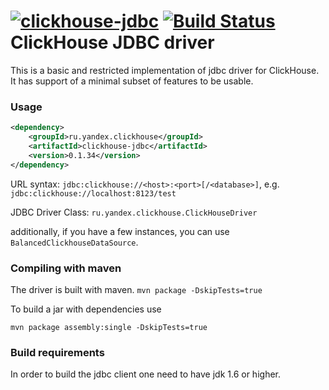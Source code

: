 [![clickhouse-jdbc](https://maven-badges.herokuapp.com/maven-central/ru.yandex.clickhouse/clickhouse-jdbc/badge.svg)](https://maven-badges.herokuapp.com/maven-central/ru.yandex.clickhouse/clickhouse-jdbc) [![Build Status](https://travis-ci.org/yandex/clickhouse-jdbc.svg?branch=master)](https://travis-ci.org/yandex/clickhouse-jdbc)
ClickHouse JDBC driver
===============

This is a basic and restricted implementation of jdbc driver for ClickHouse.
It has support of a minimal subset of features to be usable.

### Usage
```xml
<dependency>
    <groupId>ru.yandex.clickhouse</groupId>
    <artifactId>clickhouse-jdbc</artifactId>
    <version>0.1.34</version>
</dependency>
```

URL syntax: 
`jdbc:clickhouse://<host>:<port>[/<database>]`, e.g. `jdbc:clickhouse://localhost:8123/test`

JDBC Driver Class:
`ru.yandex.clickhouse.ClickHouseDriver`

additionally, if you have a few instances, you can use `BalancedClickhouseDataSource`.

### Compiling with maven
The driver is built with maven.
`mvn package -DskipTests=true`

To build a jar with dependencies use

`mvn package assembly:single -DskipTests=true`

### Build requirements
In order to build the jdbc client one need to have jdk 1.6 or higher.
